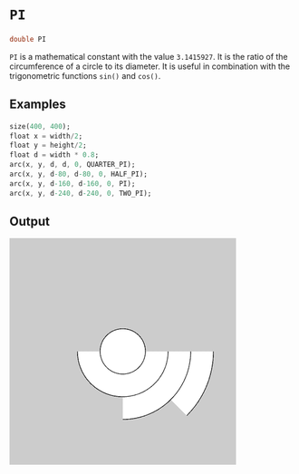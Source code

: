 # `PI`

```dart
double PI
```

`PI` is a mathematical constant with the value `3.1415927`. It is the ratio of the circumference of a circle to its diameter. It is useful in combination with the trigonometric functions `sin()` and `cos()`.

## Examples

```dart
size(400, 400);
float x = width/2;
float y = height/2;
float d = width * 0.8;
arc(x, y, d, d, 0, QUARTER_PI);
arc(x, y, d-80, d-80, 0, HALF_PI);
arc(x, y, d-160, d-160, 0, PI);
arc(x, y, d-240, d-240, 0, TWO_PI);
```

## Output

<img src="./_images/pi_1.png" width="400" height="400" />
